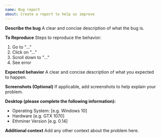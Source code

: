 ```yaml
---
name: Bug report
about: Create a report to help us improve
---
```


**Describe the bug**
A clear and concise description of what the bug is.

**To Reproduce**
Steps to reproduce the behavior:
1. Go to "..."
2. Click on "..."
3. Scroll down to "..."
4. See error

**Expected behavior**
A clear and concise description of what you expected to happen.

**Screenshots (Optional)**
If applicable, add screenshots to help explain your problem.

**Desktop (please complete the following information):**
- Operating System: [e.g. Windows 10]
- Hardware [e.g. GTX 1070]
- Ethminer Version [e.g. 0.14]

**Additional context**
Add any other context about the problem here.
